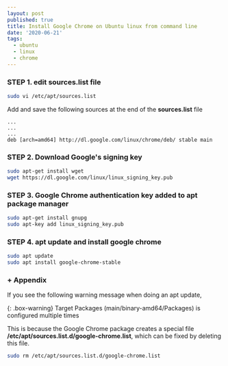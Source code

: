 ```yaml
---
layout: post
published: true
title: Install Google Chrome on Ubuntu linux from command line
date: '2020-06-21'
tags:
  - ubuntu
  - linux
  - chrome
---
```

### STEP 1. edit **sources.list** file

```bash
sudo vi /etc/apt/sources.list
```
Add and save the following sources at the end of the **sources.list** file

```
...
...
...
deb [arch=amd64] http://dl.google.com/linux/chrome/deb/ stable main
```



### STEP 2. Download Google's signing key

```bash
sudo apt-get install wget
wget https://dl.google.com/linux/linux_signing_key.pub
```



### STEP 3. Google Chrome authentication key added to apt package manager

```bash
sudo apt-get install gnupg
sudo apt-key add linux_signing_key.pub
```



### STEP 4. apt update and install google chrome

```bash
sudo apt update
sudo apt install google-chrome-stable
```



### + Appendix
If you see the following warning message when doing an apt update,

{: .box-warning}
Target Packages (main/binary-amd64/Packages) is configured multiple times

This is because the Google Chrome package creates a special file **/etc/apt/sources.list.d/google-chrome.list**, which can be fixed by deleting this file.
```bash
sudo rm /etc/apt/sources.list.d/google-chrome.list
```  
